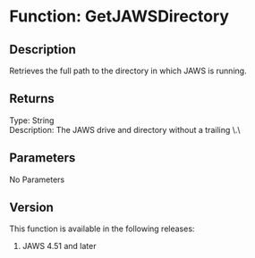# Function: GetJAWSDirectory

## Description

Retrieves the full path to the directory in which JAWS is running.

## Returns

Type: String\
Description: The JAWS drive and directory without a trailing \\.\

## Parameters

No Parameters

## Version

This function is available in the following releases:

1.  JAWS 4.51 and later
